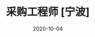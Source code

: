 ---
title: "采购工程师 [宁波]"
date: 2020-10-04
wages: "10k-12k"
type: "在校/应届"
education: "本科"
leader: "宋先生"
position: "HR" 
jobtype: 3 #采购
desc:
  1: "1、负责太阳能灯具或小电器的采购测试工作。"
  2: "2、编制详尽的测试报告"
  3: "3、或小电器的采购测"
resdesc:
   1: "1、有3-5年相关产品的检验测试工作，或应届理工类本科毕业生。"
   2: "2、逻辑思维能力强，工作细致，学习能力强。"
   3: "3、接受应届生。"
   4: "5、接受应届生111111111111111111111111111111"
---